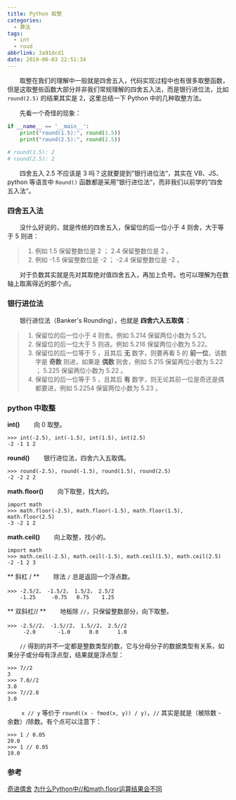 ```yaml
---
title: Python 取整
categories:
  - 算法
tags:
  - int
  - roud
abbrlink: 3a91dcd1
date: 2019-06-03 22:51:34
---
```

&#8195;&#8195;取整在我们的理解中一般就是四舍五入，代码实现过程中也有很多取整函数，但是这取整些函数大部分并非我们常规理解的四舍五入法，而是银行进位法，比如 `round(2.5)` 的结果其实是 2，这里总结一下 Python 中的几种取整方法。
<!-- more -->

&#8195;&#8195;先看一个奇怪的现象：
```python
if __name__ == '__main__':
    print("round(1.5):", round(1.5))
    print("round(2.5):", round(2.5))
    
# round(1.5): 2
# round(2.5): 2
```
&#8195;&#8195;四舍五入 2.5 不应该是 3 吗？这就要提到”银行进位法“，其实在 VB、JS、python 等语言中 `Round()` 函数都是采用”银行进位法“，而非我们以前学的”四舍五入法“。


### 四舍五入法
&#8195;&#8195;没什么好说的，就是传统的四舍五入，保留位的后一位小于 4 则舍，大于等于 5 则进：
> 1. 例如 1.5 保留整数位是 2 ； 2.4 保留整数位是 2 。
> 2. 例如 -1.5 保留整数位是 -2 ； -2.4 保留整数位是 -2 。

&#8195;&#8195;对于负数其实就是先对其取绝对值四舍五入，再加上负号。也可以理解为在数轴上取离得近的那个点。

### 银行进位法
&#8195;&#8195;银行进位法（Banker's Rounding），也就是 **四舍六入五取偶** ：
> 1. 保留位的后一位小于 4 则舍。例如 5.214 保留两位小数为 5.21。
> 2. 保留位的后一位大于 5 则进。例如 5.216 保留两位小数为 5.22。
> 4. 保留位的后一位等于 5 ，且其后 **无** 数字，则要再看 5 的 **前一位**，该数字是 **奇数** 则进，如果是 **偶数** 则舍，例如 5.215 保留两位小数为 5.22 ； 5.225 保留两位小数为 5.22 。
> 3. 保留位的后一位等于 5 ，且其后 **有** 数字，则无论其前一位是奇还是偶都要进，例如 5.2254 保留两位小数为 5.23 。

### python 中取整

**int()**
&#8195;&#8195;向 0 取整。
```   
>>> int(-2.5), int(-1.5), int(1.5), int(2.5) 
-2 -1 1 2
```

**round()**
&#8195;&#8195;银行进位法，四舍六入五取偶。
```
>>> round(-2.5), round(-1.5), round(1.5), round(2.5)
-2 -2 2 2
```

**math.floor()**
&#8195;&#8195;向下取整，找大的。
```
import math
>>> math.floor(-2.5), math.floor(-1.5), math.floor(1.5), math.floor(2.5)
-3 -2 1 2
```

**math.ceil()**
&#8195;&#8195;向上取整，找小的。
```
import math
>>> math.ceil(-2.5), math.ceil(-1.5), math.ceil(1.5), math.ceil(2.5)
-2 -1 2 3
```

** 斜杠 / **
&#8195;&#8195;除法 `/` 总是返回一个浮点数。
```
>>> -2.5/2， -1.5/2， 1.5/2， 2.5/2
    -1.25     -0.75   0.75    1.25
```

** 双斜杠// **
&#8195;&#8195;地板除 `//`，只保留整数部分，向下取整。
```
>>> -2.5//2， -1.5//2， 1.5//2， 2.5//2
     -2.0       -1.0      0.0      1.0
```
&#8195;&#8195;`//` 得到的并不一定都是整数类型的数，它与分母分子的数据类型有关系，如果分子或分母有浮点型，结果就是浮点型：
```
>>> 7//2
3
>>> 7.0//2
3.0
>>> 7//2.0
3.0
```

&#8195;&#8195; `x // y` 等价于 `round((x - fmod(x, y)) / y)`，`//` 其实是就是（被除数 - 余数）/除数。有个点可以注意下：
```
>>> 1 / 0.05
20.0
>>> 1 // 0.05
19.0
```

### 参考
[奇进偶舍](https://baike.baidu.com/item/%E5%A5%87%E8%BF%9B%E5%81%B6%E8%88%8D/2237210?fr=aladdin)
[为什么Python中//和math.floor运算结果会不同](https://zhidao.baidu.com/question/266689520030111845.html)
